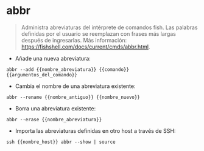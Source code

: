 # abbr

> Administra abreviaturas del intérprete de comandos fish.
> Las palabras definidas por el usuario se reemplazan con frases más largas después de ingresarlas.
> Más información: <https://fishshell.com/docs/current/cmds/abbr.html>.

- Añade una nueva abreviatura:

`abbr --add {{nombre_abreviatura}} {{comando}} {{argumentos_del_comando}}`

- Cambia el nombre de una abreviatura existente:

`abbr --rename {{nombre_antiguo}} {{nombre_nuevo}}`

- Borra una abreviatura existente:

`abbr --erase {{nombre_abreviatura}}`

- Importa las abreviaturas definidas en otro host a través de SSH:

`ssh {{nombre_host}} abbr --show | source`

